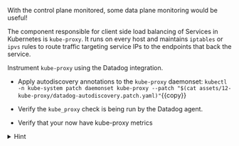 With the control plane monitored, some data plane monitoring would be useful!

The component responsible for client side load balancing of Services in Kubernetes is `kube-proxy`. It runs on every host and maintains `iptables` or `ipvs` rules to route traffic targeting service IPs to the endpoints that back the service.

Instrument `kube-proxy` using the Datadog integration.

* Apply autodiscovery annotations to the `kube-proxy` daemonset:
`kubectl -n kube-system patch daemonset kube-proxy --patch "$(cat assets/12-kube-proxy/datadog-autodiscovery.patch.yaml)"`{{copy}}

* Verify the `kube_proxy` check is being run by the Datadog agent.

* Verify that your now have kube-proxy metrics

<details>
<summary>Hint</summary>
Agent checks are performed by the agent running on the same node as the target. <br/> <br/>

`kube-proxy` is running on every node in the `kube-system` namespace. <br/> <br/>

`kubectl get po -owide`{{copy}} prints information about all pods in the current namespace, including the target node. <br/> <br/>

`kubectl exec -it <pod-name> <command>`{{copy}} executes a command in an interactive tty attached to the target pod.
</details>
